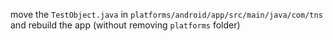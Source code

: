 move the `TestObject.java` in `platforms/android/app/src/main/java/com/tns` and rebuild the app (without removing `platforms` folder)
